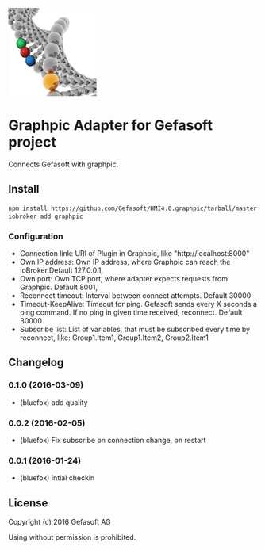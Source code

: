 ![Logo](admin/graphpic.png)
# Graphpic Adapter  for Gefasoft project

Connects Gefasoft with graphpic. 

## Install
```
npm install https://github.com/Gefasoft/HMI4.0.graphpic/tarball/master
iobroker add graphpic
```

### Configuration

- Connection link: URI of Plugin in Graphpic, like "http://localhost:8000"
- Own IP address: Own IP address, where Graphpic can reach the ioBroker.Default 127.0.0.1,
- Own port: Own TCP port, where adapter expects requests from Graphpic. Default 8001,
- Reconnect timeout: Interval between connect attempts. Default 30000
- Timeout-KeepAlive: Timeout for ping. Gefasoft sends every X seconds a ping command. If no ping in given time received, reconnect. Default 30000
- Subscribe list: List of variables, that must be subscribed every time by reconnect, like: Group1.Item1, Group1.Item2, Group2.Item1

## Changelog

### 0.1.0  (2016-03-09)
* (bluefox) add quality

### 0.0.2  (2016-02-05)
* (bluefox) Fix subscribe on connection change, on restart

### 0.0.1  (2016-01-24)
* (bluefox) Intial checkin

## License

Copyright (c) 2016 Gefasoft AG

Using without permission is prohibited.

